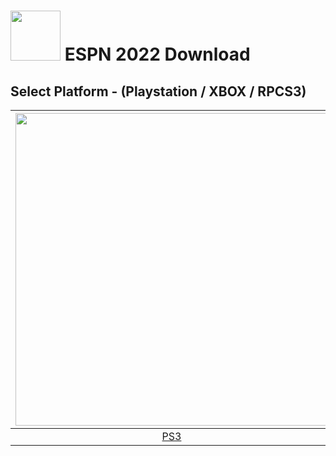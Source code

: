 # <img width="80" src="https://github.com/dylanhale/ScorebugMods/blob/main/assets/images/ESPN20-22.png"> ESPN 2022 Download

## Select Platform - (Playstation / XBOX / RPCS3)

| <img width="500" src="https://github.com/dylanhale/ScorebugMods/blob/main/assets/images/Playstation.png"> | <img width="500" src="https://github.com/dylanhale/ScorebugMods/blob/main/assets/images/Xbox.png"> | <img width="500" src="https://github.com/dylanhale/ScorebugMods/blob/main/assets/images/RPCS3.png"> |
| :---:|:---:|:---:|
|  <a href="https://www.mediafire.com/file/kuhk6jfo83ubx32/ESPN22-PSButtons.rar/file" target="_blank"></a> [PS3]() |  [XBOX - Beta](https://www.mediafire.com/file/sq9zwj8m9ky31nu/qkl_fe2ig.ast/file)| [RPCS3](https://github.com/dylanhale/ScorebugMods/blob/main/Scorebugs/ESPN%202022/RPCS3/index.md) |


